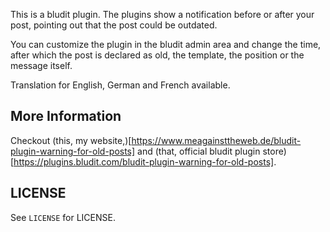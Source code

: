 This is a bludit plugin. The plugins show a notification before or after your post, pointing out that the post could be outdated.

You can customize the plugin in the bludit admin area and change the time, after which the post is declared as old, the template, the position or the message itself.

Translation for English, German and French available.

## More Information

Checkout (this, my website,)[https://www.meagainsttheweb.de/bludit-plugin-warning-for-old-posts] and (that, official bludit plugin store)[https://plugins.bludit.com/bludit-plugin-warning-for-old-posts].

## LICENSE

See `LICENSE` for LICENSE.